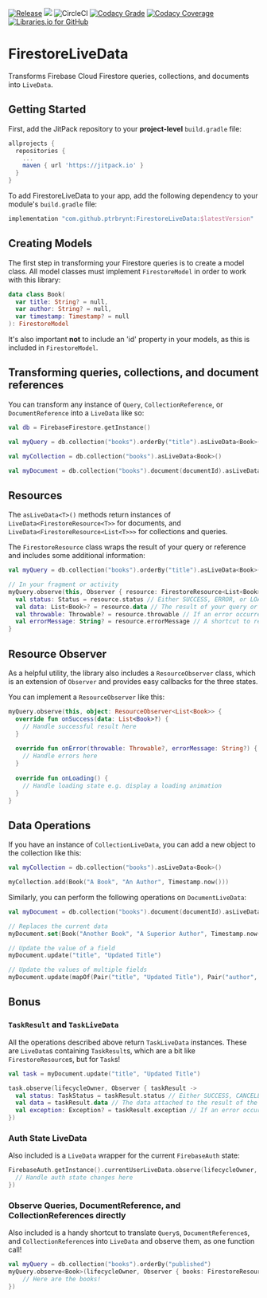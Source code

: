 [![Release](https://jitpack.io/v/ptrbrynt/FirestoreLiveData.svg)](https://jitpack.io/#ptrbrynt/FirestoreLiveData) [![](https://jitpack.io/v/ptrbrynt/FirestoreLiveData/month.svg)](https://jitpack.io/#ptrbrynt/FirestoreLiveData)
![CircleCI](https://circleci.com/gh/ptrbrynt/FirestoreLiveData.svg?style=shield)
[![Codacy Grade](https://api.codacy.com/project/badge/Grade/3bd0348f9a5c48eaa6489ad66f7ae301)](https://www.codacy.com/app/ptrbrynt/FirestoreLiveData?utm_source=github.com&amp;utm_medium=referral&amp;utm_content=ptrbrynt/FirestoreLiveData&amp;utm_campaign=Badge_Grade)
[![Codacy Coverage](https://api.codacy.com/project/badge/Coverage/3bd0348f9a5c48eaa6489ad66f7ae301)](https://www.codacy.com/app/ptrbrynt/FirestoreLiveData?utm_source=github.com&utm_medium=referral&utm_content=ptrbrynt/FirestoreLiveData&utm_campaign=Badge_Coverage)
[![Libraries.io for GitHub](https://img.shields.io/librariesio/github/ptrbrynt/FirestoreLiveData.svg)](https://libraries.io/github/ptrbrynt/FirestoreLiveData)






# FirestoreLiveData

Transforms Firebase Cloud Firestore queries, collections, and documents into `LiveData`.

## Getting Started

First, add the JitPack repository to your **project-level** `build.gradle` file:
```gradle
allprojects {
  repositories {
    ...
    maven { url 'https://jitpack.io' }
  }
}
```

To add FirestoreLiveData to your app, add the following dependency to your module's `build.gradle` file:
```gradle
implementation "com.github.ptrbrynt:FirestoreLiveData:$latestVersion"
```

## Creating Models

The first step in transforming your Firestore queries is to create a model class. All model classes must implement `FirestoreModel` in order to work with this library:
```kotlin
data class Book(
  var title: String? = null,
  var author: String? = null,
  var timestamp: Timestamp? = null
): FirestoreModel
```

It's also important **not** to include an 'id' property in your models, as this is included in `FirestoreModel`.

## Transforming queries, collections, and document references

You can transform any instance of `Query`, `CollectionReference`, or `DocumentReference` into a `LiveData` like so:

```kotlin
val db = FirebaseFirestore.getInstance()

val myQuery = db.collection("books").orderBy("title").asLiveData<Book>()

val myCollection = db.collection("books").asLiveData<Book>()

val myDocument = db.collection("books").document(documentId).asLiveData<Book>()
```

## Resources

The `asLiveData<T>()` methods return instances of `LiveData<FirestoreResource<T>>` for documents, and `LiveData<FirestoreResource<List<T>>>` for collections and queries.

The `FirestoreResource` class wraps the result of your query or reference and includes some additional information:

```kotlin
val myQuery = db.collection("books").orderBy("title").asLiveData<Book>()

// In your fragment or activity
myQuery.observe(this, Observer { resource: FirestoreResource<List<Book>> ->
  val status: Status = resource.status // Either SUCCESS, ERROR, or LOADING
  val data: List<Book>? = resource.data // The result of your query or reference, when status is SUCCESS
  val throwable: Throwable? = resource.throwable // If an error occurred, the details are here, when status is ERROR
  val errorMessage: String? = resource.errorMessage // A shortcut to resource.throwable?.localizedMessage
}
```

## Resource Observer

As a helpful utility, the library also includes a `ResourceObserver` class, which is an extension of `Observer` and provides easy callbacks for the three states.

You can implement a `ResourceObserver` like this:

```kotlin
myQuery.observe(this, object: ResourceObserver<List<Book>> {
  override fun onSuccess(data: List<Book>?) {
    // Handle successful result here
  }
  
  override fun onError(throwable: Throwable?, errorMessage: String?) {
    // Handle errors here
  }
  
  override fun onLoading() {
    // Handle loading state e.g. display a loading animation
  }
}
```

## Data Operations

If you have an instance of `CollectionLiveData`, you can add a new object to the collection like this:
```kotlin
val myCollection = db.collection("books").asLiveData<Book>()

myCollection.add(Book("A Book", "An Author", Timestamp.now()))

```

Similarly, you can perform the following operations on `DocumentLiveData`:

```kotlin
val myDocument = db.collection("books").document(documentId).asLiveData<Book>()

// Replaces the current data
myDocument.set(Book("Another Book", "A Superior Author", Timestamp.now())

// Update the value of a field
myDocument.update("title", "Updated Title")

// Update the values of multiple fields
myDocument.update(mapOf(Pair("title", "Updated Title"), Pair("author", "New Author")))

```

## Bonus

### `TaskResult` and `TaskLiveData`

All the operations described above return `TaskLiveData` instances. These are `LiveData`s containing `TaskResult`s, which are a bit like `FirestoreResource`s, but for `Task`s!
```kotlin
val task = myDocument.update("title", "Updated Title")

task.observe(lifecycleOwner, Observer { taskResult ->
  val status: TaskStatus = taskResult.status // Either SUCCESS, CANCELLED, FAILED, or RUNNING
  val data = taskResult.data // The data attached to the result of the task. Only present for add operations on collections, and will be the reference to the newly added item
  val exception: Exception? = taskResult.exception // If an error occurred, this exception will provide information
})
```

### Auth State LiveData

Also included is a `LiveData` wrapper for the current `FirebaseAuth` state:
```kotlin
FirebaseAuth.getInstance().currentUserLiveData.observe(lifecycleOwner, Observer {
  // Handle auth state changes here
})
```

### Observe Queries, DocumentReference, and CollectionReferences directly

Also included is a handy shortcut to translate `Query`s, `DocumentReference`s, and `CollectionReference`s into `LiveData` and observe them, as one function call!

```kotlin
val myQuery = db.collection("books").orderBy("published")
myQuery.observe<Book>(lifecycleOwner, Observer { books: FirestoreResource<List<Book>> ->
    // Here are the books!
})
```

